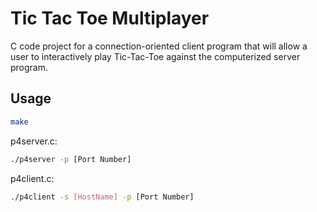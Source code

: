 # Tic Tac Toe Multiplayer
C code project for a connection-oriented client program that will allow a user to interactively play Tic-Tac-Toe against the computerized server program.

## Usage
```bash
make
```

p4server.c:

```bash
./p4server -p [Port Number]
```
p4client.c:

```bash
./p4client -s [HostName] -p [Port Number]
```

